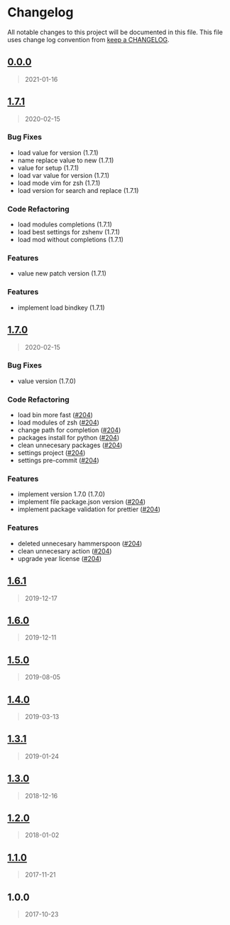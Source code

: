 # Changelog

All notable changes to this project will be documented in this file. This file uses change log convention from [keep a CHANGELOG](http://keepachangelog.com/en/0.3.0/).


<a name="0.0.0"></a>
## [0.0.0](https://github.com/luismayta/dotfiles/compare/1.7.1...0.0.0)

> 2021-01-16


<a name="1.7.1"></a>
## [1.7.1](https://github.com/luismayta/dotfiles/compare/1.7.0...1.7.1)

> 2020-02-15

### Bug Fixes

* load value for version (1.7.1)
* name replace value to new (1.7.1)
* value for setup (1.7.1)
* load var value for version (1.7.1)
* load mode vim for zsh (1.7.1)
* load version for search and replace (1.7.1)

### Code Refactoring

* load modules completions (1.7.1)
* load best settings for zshenv (1.7.1)
* load mod without completions (1.7.1)

### Features

* value new patch version (1.7.1)

### Features

* implement load bindkey (1.7.1)


<a name="1.7.0"></a>
## [1.7.0](https://github.com/luismayta/dotfiles/compare/1.6.1...1.7.0)

> 2020-02-15

### Bug Fixes

* value version (1.7.0)

### Code Refactoring

* load bin more fast ([#204](https://github.com/luismayta/dotfiles/issues/204))
* load modules of zsh ([#204](https://github.com/luismayta/dotfiles/issues/204))
* change path for completion ([#204](https://github.com/luismayta/dotfiles/issues/204))
* packages install for python ([#204](https://github.com/luismayta/dotfiles/issues/204))
* clean unnecesary packages ([#204](https://github.com/luismayta/dotfiles/issues/204))
* settings project ([#204](https://github.com/luismayta/dotfiles/issues/204))
* settings pre-commit ([#204](https://github.com/luismayta/dotfiles/issues/204))

### Features

* implement version 1.7.0 (1.7.0)
* implement file package.json version ([#204](https://github.com/luismayta/dotfiles/issues/204))
* implement package validation for prettier ([#204](https://github.com/luismayta/dotfiles/issues/204))

### Features

* deleted unnecesary hammerspoon ([#204](https://github.com/luismayta/dotfiles/issues/204))
* clean unnecesary action ([#204](https://github.com/luismayta/dotfiles/issues/204))
* upgrade year license ([#204](https://github.com/luismayta/dotfiles/issues/204))


<a name="1.6.1"></a>
## [1.6.1](https://github.com/luismayta/dotfiles/compare/1.6.0...1.6.1)

> 2019-12-17


<a name="1.6.0"></a>
## [1.6.0](https://github.com/luismayta/dotfiles/compare/1.5.0...1.6.0)

> 2019-12-11


<a name="1.5.0"></a>
## [1.5.0](https://github.com/luismayta/dotfiles/compare/1.4.0...1.5.0)

> 2019-08-05


<a name="1.4.0"></a>
## [1.4.0](https://github.com/luismayta/dotfiles/compare/1.3.1...1.4.0)

> 2019-03-13


<a name="1.3.1"></a>
## [1.3.1](https://github.com/luismayta/dotfiles/compare/1.3.0...1.3.1)

> 2019-01-24


<a name="1.3.0"></a>
## [1.3.0](https://github.com/luismayta/dotfiles/compare/1.2.0...1.3.0)

> 2018-12-16


<a name="1.2.0"></a>
## [1.2.0](https://github.com/luismayta/dotfiles/compare/1.1.0...1.2.0)

> 2018-01-02


<a name="1.1.0"></a>
## [1.1.0](https://github.com/luismayta/dotfiles/compare/1.0.0...1.1.0)

> 2017-11-21


<a name="1.0.0"></a>
## 1.0.0

> 2017-10-23

